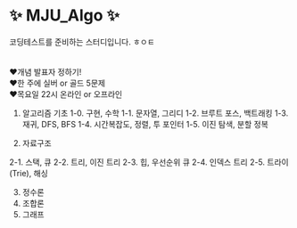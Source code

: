 # ✨ MJU_Algo ✨
코딩테스트를 준비하는 스터디입니다. ㅎㅇㅌ
<br> <br> <br>
❤️개념 발표자 정하기! <br>
❤️한 주에 실버 or 골드 5문제 <br>
❤️목요일 22시 온라인 or 오프라인 <br>

1. 알고리즘 기초
1-0. 구현, 수학
1-1. 문자열, 그리디
1-2. 브루트 포스, 백트래킹
1-3. 재귀, DFS, BFS
1-4. 시간복잡도, 정렬, 투 포인터
1-5. 이진 탐색, 분할 정복

2. 자료구조

2-1. 스택, 큐
2-2. 트리, 이진 트리
2-3. 힙, 우선순위 큐
2-4. 인덱스 트리
2-5. 트라이(Trie), 해싱

3. 정수론
4. 조합론
5. 그래프
